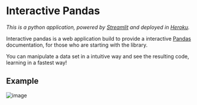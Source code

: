 # Interactive Pandas

*This is a python application, powered by [Streamlit](https://www.streamlit.io) and deployed in 
[Heroku](https://dashboard.heroku.com/).*

Interactive pandas is a web application build to provide a interactive [Pandas](https://pandas.pydata.org/)
documentation, for those who are starting with the library.

You can manipulate a data set in a intuitive way and see the resulting code, learning in a fastest way! 

## Example

![image](example.gif)

